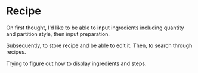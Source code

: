 Recipe
======

On first thought, I'd like to be able to input ingredients including quantity
and partition style, then input preparation.

Subsequently, to store recipe and be able to edit it. Then, to search through
recipes.

Trying to figure out how to display ingredients and steps.
